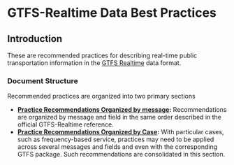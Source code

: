 # GTFS-Realtime Data Best Practices

## Introduction

These are recommended practices for describing real-time public transportation information in the [GTFS Realtime](https://gtfs.org/reference/realtime/v2/) data format.

### Document Structure

Recommended practices are organized into two primary sections

* __[Practice Recommendations Organized by message](#practice-recommendations-organized-by-message):__ Recommendations are organized by message and field in the same order described in the official GTFS-Realtime reference.
* __[Practice Recommendations Organized by Case](#practice-recommendations-organized-by-case):__ With particular cases, such as frequency-based service, practices may need to be applied across several messages and fields and even with the corresponding GTFS package. Such recommendations are consolidated in this section.

